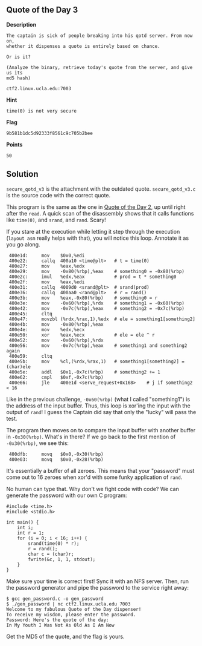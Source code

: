 ## Quote of the Day 3

__Description__

```
The captain is sick of people breaking into his qotd server. From now on,
whether it dispenses a quote is entirely based on chance.

Or is it?

(Analyze the binary, retrieve today's quote from the server, and give us its
md5 hash)

ctf2.linux.ucla.edu:7003
```

__Hint__

```
time(0) is not very secure
```

__Flag__

```
9b581b1dc5d92333f8561c9c705b2bee
```

__Points__

```
50
```

## Solution

`secure_qotd_v3` is the attachment with the outdated quote. `secure_qotd_v3.c`
is the source code with the correct quote.

This program is the same as the one in [Quote of the Day
2](../quote-of-the-day-2/), up until right after the `read`. A quick scan of
the disassembly shows that it calls functions like `time(0)`, and `srand`, and
`rand`. Scary!

If you stare at the execution while letting it step through the execution
(`layout asm` really helps with that), you will notice this loop. Annotate it
as you go along.

```
 400e1d:     mov    $0x0,%edi
 400e22:     callq  400a10 <time@plt>   # t = time(0)
 400e27:     mov    %eax,%edx
 400e29:     mov    -0x80(%rbp),%eax    # something0 = -0x80(%rbp)
 400e2c:     imul   %edx,%eax           # prod = t * something0
 400e2f:     mov    %eax,%edi
 400e31:     callq  4009d0 <srand@plt>  # srand(prod)
 400e36:     callq  400aa0 <rand@plt>   # r = rand()
 400e3b:     mov    %eax,-0x80(%rbp)    # something0 = r
 400e3e:     mov    -0x60(%rbp),%rdx    # something1 = -0x60(%rbp)
 400e42:     mov    -0x7c(%rbp),%eax    # something2 = -0x7c(%rbp)
 400e45:     cltq   
 400e47:     movzbl (%rdx,%rax,1),%edx  # ele = something1[something2]
 400e4b:     mov    -0x80(%rbp),%eax
 400e4e:     mov    %edx,%ecx
 400e50:     xor    %eax,%ecx           # ele = ele ^ r
 400e52:     mov    -0x60(%rbp),%rdx
 400e56:     mov    -0x7c(%rbp),%eax    # something1 and something2 again
 400e59:     cltq   
 400e5b:     mov    %cl,(%rdx,%rax,1)   # something1[something2] = (char)ele
 400e5e:     addl   $0x1,-0x7c(%rbp)    # something2 += 1
 400e62:     cmpl   $0xf,-0x7c(%rbp)
 400e66:     jle    400e1d <serve_request+0x168>    # j if something2 < 16
```

Like in the previous challenge, `-0x60(%rbp)` (what I called "something1")
is the address of the input buffer. Thus, this loop is xor'ing the input with
the output of `rand`! I guess the Captain did say that only the "lucky" will
pass the test.

The program then moves on to compare the input buffer with another buffer in
`-0x30(%rbp)`. What's in there? If we go back to the first mention of
`-0x30(%rbp)`, we see this:

```
 400dfb:     movq   $0x0,-0x30(%rbp)
 400e03:     movq   $0x0,-0x28(%rbp)
```

It's essentially a buffer of all zeroes. This means that your "password" must
come out to 16 zeroes when xor'd with some funky application of `rand`.

No human can type that. Why don't we fight code with code? We can generate the
password with our own C program:

```
#include <time.h>
#include <stdio.h>

int main() {
    int i;
    int r = 1;
    for (i = 0; i < 16; i++) {
        srand(time(0) * r);
        r = rand();
        char c = (char)r;
        fwrite(&c, 1, 1, stdout);
    }
}
```

Make sure your time is correct first! Sync it with an NFS server. Then, run the
password generator and pipe the password to the service right away:

```
$ gcc gen_password.c -o gen_password
$ ./gen_password | nc ctf2.linux.ucla.edu 7003
Welcome to my fabulous Quote of the Day dispenser!
To receive my wisdom, please enter the password.
Password: Here's the quote of the day:
In My Youth I Was Not As Old As I Am Now
```

Get the MD5 of the quote, and the flag is yours.
